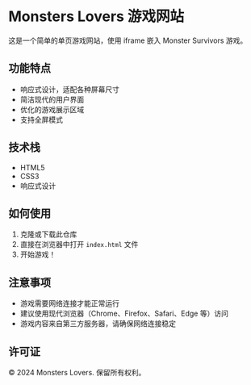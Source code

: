 # Monsters Lovers 游戏网站

这是一个简单的单页游戏网站，使用 iframe 嵌入 Monster Survivors 游戏。

## 功能特点

- 响应式设计，适配各种屏幕尺寸
- 简洁现代的用户界面
- 优化的游戏展示区域
- 支持全屏模式

## 技术栈

- HTML5
- CSS3
- 响应式设计

## 如何使用

1. 克隆或下载此仓库
2. 直接在浏览器中打开 `index.html` 文件
3. 开始游戏！

## 注意事项

- 游戏需要网络连接才能正常运行
- 建议使用现代浏览器（Chrome、Firefox、Safari、Edge 等）访问
- 游戏内容来自第三方服务器，请确保网络连接稳定

## 许可证

© 2024 Monsters Lovers. 保留所有权利。 
